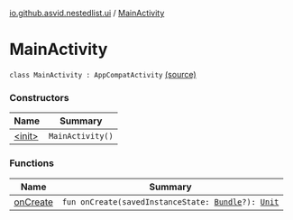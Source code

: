 [io.github.asvid.nestedlist.ui](../index.md) / [MainActivity](./index.md)

# MainActivity

`class MainActivity : AppCompatActivity` [(source)](https://github.com/asvid/NestedList/tree/master/app/src/main/java/io/github/asvid/nestedlist/ui/MainActivity.kt#L9)

### Constructors

| Name | Summary |
|---|---|
| [&lt;init&gt;](-init-.md) | `MainActivity()` |

### Functions

| Name | Summary |
|---|---|
| [onCreate](on-create.md) | `fun onCreate(savedInstanceState: `[`Bundle`](https://developer.android.com/reference/android/os/Bundle.html)`?): `[`Unit`](https://kotlinlang.org/api/latest/jvm/stdlib/kotlin/-unit/index.html) |
